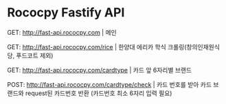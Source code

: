 # Rococpy Fastify API


GET: http://fast-api.rococpy.com | 메인

GET: http://fast-api.rococpy.com/rice | 한양대 에리카 학식 크롤링(창의인재원식당, 푸드코트 제외)

GET: http://fast-api.rococpy.com/cardtype | 카드 앞 6자리별 브랜드

POST: http://fast-api.rococpy.com/cardtype/check | 카드 번호를 받아 카드 브랜드와 request된 카드번호 반환 (카드번호 최소 6자리 입력 필요)

